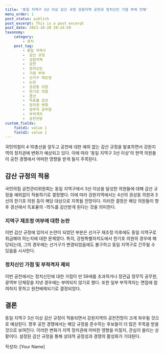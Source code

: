 ```yaml
---
title: '동일 지역구 3선 이상 감산 규정 강원지역 공천과 정치신인 가점 부여 안해'
menu_order: 1
post_status: publish
post_excerpt: This is a post excerpt
post_date: 2023-10-20 20:14:59
taxonomy:
    category:
        - 정치
    post_tag:
        - 동일 지역구
        -  감산 규정
        -  강원지역
        -  공천
        -  정치신인
        -  가점 부여
        -  선거구 재조정
        -  논란
        -  권성동 의원
        -  한기호 의원
        -  경선
        -  득표율 감산
        -  정치권 변화
        -  정무직 공무원
        -  부적격자
        -  공천전망
custom_fields:
    field1: value 1
    field2: value 2
---
```



국민의힘이 4·10총선을 앞두고 공천에 대한 예외 없는 감산 규정을 발표하면서 강원지역의 정치권에 변화가 예상되고 있다. 이에 따라 '동일 지역구 3선 이상'의 현역 의원들이 공천 경쟁에서 어떠한 영향을 받게 될지 주목된다.

## 감산 규정의 적용
국민의힘 공천관리위원회는 동일 지역구에서 3선 이상을 달성한 의원들에 대해 감산 규정을 예외없이 적용하기로 결정했다. 이에 따라 강원지역에서는 4선의 권성동 의원과 3선의 한기호 의원 등이 해당 대상으로 지목될 전망이다. 이러한 결정은 해당 의원들이 향후 경선에서 득표율의 -15%를 감산받게 된다는 것을 의미한다.

### 지역구 재조정 여부에 대한 논란
이번 감산 규정에 있어서 논란이 되었던 부분은 선거구 재조정 이후에도 동일 지역구로 취급해야 하는지에 대한 문제였다. 특히, 강원특별자치도에서 한기호 의원의 경우에 해당되는데, 그의 경우에는 선거구가 변경되었음에도 불구하고 동일 지역구로 간주될 수 있음을 시사한다.

### 정치신인 가점 및 부적격자 제외
이번 공천에서는 정치신인에 대한 가점이 만 59세를 초과하거나 장관급 정무직 공무원, 광역부 단체장을 지낸 경우에는 부여되지 않기로 했다. 또한 일부 부적격자는 면접에 참여하지 못하고 원천배제되기로 결정되었다.

## 결론
동일 지역구 3선 이상 감산 규정이 적용되면서 강원지역의 공천전망이 크게 좌우될 것으로 예상된다. 향후 공천 경쟁에서는 해당 규정을 준수하는 후보들이 더 많은 주목을 받을 것으로 보여진다. 이러한 변화가 지역 정치권에 어떠한 영향을 미칠지, 관심이 쏠리는 상황이다. 설정된 감산 규정을 통해 상대적 공정성과 경쟁의 활성화가 기대된다.

작성자: [Your Name]
